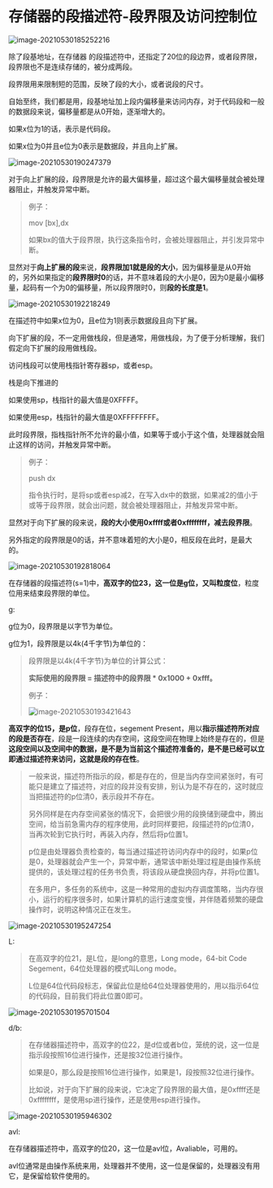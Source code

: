 # 存储器的段描述符-段界限及访问控制位

![image-20210530185252216](./images/image-20210530185252216.png)

除了段基地址，在存储器 的段描述符中，还指定了20位的段边界，或者段界限，段界限也不是连续存储的，被分成两段。

段界限用来限制短的范围，反映了段的大小，或者说段的尺寸。

自始至终，我们都是用，段基地址加上段内偏移量来访问内存，对于代码段和一般的数据段来说，偏移量都是从0开始，逐渐增大的。

如果x位为1的话，表示是代码段。

如果x位为0并且e位为0表示是数据段，并且向上扩展。

![image-20210530190247379](./images/image-20210530190247379.png)

对于向上扩展的段，段界限是允许的最大偏移量，超过这个最大偏移量就会被处理器阻止，并触发异常中断。

> 例子：
>
> mov [bx],dx
>
> 如果bx的值大于段界限，执行这条指令时，会被处理器阻止，并引发异常中断。

显然对于**向上扩展的段**来说，**段界限加1就是段的大小**，因为偏移量是从0开始的，另外如果指定的**段界限时0**的话，并不意味着段的大小是0，因为0是最小偏移量，起码有一个为0的偏移量，所以段界限时0，则**段的长度是1**。

![image-20210530192218249](./images/image-20210530192218249.png)

在描述符中如果x位为0，且e位为1则表示数据段且向下扩展。

向下扩展的段，不一定用做栈段，但是通常，用做栈段，为了便于分析理解，我们假定向下扩展的段用做栈段。

访问栈段可以使用栈指针寄存器sp，或者esp。

栈是向下推进的

如果使用sp，栈指针的最大值是0XFFFF。

如果使用esp，栈指针的最大值是0XFFFFFFFF。

此时段界限，指栈指针所不允许的最小值，如果等于或小于这个值，处理器就会阻止这样的访问，并触发异常中断。

> 例子：
>
> push dx
>
> 指令执行时，是将sp或者esp减2，在写入dx中的数据，如果减2的值小于或等于段界限，就会出问题，就会被处理器阻止，并触发异常中断。

显然对于向下扩展的段来说，**段的大小使用0xffff或者0xffffffff，减去段界限**。

另外指定的段界限是0的话，并不意味着短的大小是0，相反段在此时，是最大的。

![image-20210530192818064](./images/image-20210530192818064.png)

在存储器的段描述符(s=1)中，**高双字的位23，这一位是g位，又叫粒度位**，粒度位用来结束段界限的单位。

g:

g位为0，段界限是以字节为单位。

g位为1，段界限是以4k(4千字节)为单位的：

> 段界限是以4k(4千字节)为单位的计算公式：
>
> **实际使用的段界限 = 描述符中的段界限 * 0x1000 + 0xfff。**
>
> 例子：
>
> ![image-20210530193421643](./images/image-20210530193421643.png)



**高双字的位15，是p位**，段存在位，segement Present，用以**指示描述符所对应的段是否存在**，段是一段连续的内存空间，这段空间在物理上始终是存在的，但是**这段空间以及空间中的数据，是不是为当前这个描述符准备的，是不是已经可以立即通过描述符来访问，这就是段的存在性**。

> 一般来说，描述符所指示的段，都是存在的，但是当内存空间紧张时，有可能只是建立了描述符，对应的段并没有安排，别认为是不存在的，这时就应当把描述符的p位清0，表示段并不存在。
>
> 另外同样是在内存空间紧张的情况下，会把很少用的段换储到硬盘中，腾出空间，给当前急需内存的程序使用，此时同样要把，段描述符的p位清0，当再次轮到它执行时，再装入内存，然后将p位置1。
>
> p位是由处理器负责检查的，每当通过描述符访问内存中的段时，如果p位是0，处理器就会产生一个，异常中断，通常该中断处理过程是由操作系统提供的，该处理过程的任务书负责，将该段从硬盘换回内存，并将p位置1。
>
> 在多用户，多任务的系统中，这是一种常用的虚拟内存调度策略，当内存很小，运行的程序很多时，如果计算机的运行速度变慢，并伴随着频繁的硬盘操作时，说明这种情况正在发生。

![image-20210530195247254](./images/image-20210530195247254.png)

L:

> 在高双字的位21，是L位，是long的意思，Long mode，64-bit Code Segement，64位处理器的模式叫Long mode。
>
> L位是64位代码段标志，保留此位是给64位处理器使用的，用以指示64位的代码段，目前我们将此位置0即可。

![image-20210530195701504](./images/image-20210530195701504.png)

d/b:

> 在存储器描述符中，高双字的位22，是d位或者b位，笼统的说，这一位是指示段按照16位进行操作，还是按32位进行操作。
>
> 如果是0，那么段是按照16位进行操作，如果是1，段按照32位进行操作。
>
> 比如说，对于向下扩展的段来说，它决定了段界限的最大值，是0xffff还是0xffffffff，是使用sp进行操作，还是使用esp进行操作。

![image-20210530195946302](./images/image-20210530195946302.png)

avl:

在存储器描述符中，高双字的位20，这一位是avl位，Avaliable，可用的。

avl位通常是由操作系统来用，处理器并不使用，这一位是保留的，处理器没有用它，是保留给软件使用的。

